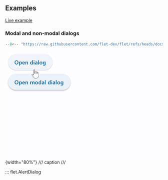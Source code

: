 ## Examples

[Live example](https://flet-controls-gallery.fly.dev/dialogs/alertdialog)

### Modal and non-modal dialogs

```python
--8<-- "https://raw.githubusercontent.com/flet-dev/flet/refs/heads/docs/sdk/python/examples/controls/alert-dialog/modal-and-non-modal.py"
```

![modal-and-non-modal](https://raw.githubusercontent.com/flet-dev/flet/docs/sdk/python/examples/python/controls/alert-dialog/media/modal-and-non-modal.gif){width="80%"}
/// caption
///

::: flet.AlertDialog
